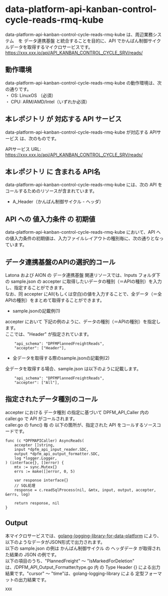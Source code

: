 # data-platform-api-kanban-control-cycle-reads-rmq-kube

data-platform-api-kanban-control-cycle-reads-rmq-kube は、周辺業務システム　を データ連携基盤 と統合することを目的に、API でかんばん制御サイクルデータを取得するマイクロサービスです。  
https://xxx.xxx.io/api/API_KANBAN_CONTROL_CYCLE_SRV/reads/

## 動作環境

data-platform-api-kanban-control-cycle-reads-rmq-kube の動作環境は、次の通りです。  
・ OS: LinuxOS （必須）  
・ CPU: ARM/AMD/Intel（いずれか必須）  


## 本レポジトリ が 対応する API サービス
data-platform-api-kanban-control-cycle-reads-rmq-kube が対応する APIサービス は、次のものです。

APIサービス URL: https://xxx.xxx.io/api/API_KANBAN_CONTROL_CYCLE_SRV/reads/

## 本レポジトリ に 含まれる API名
data-platform-api-kanban-control-cycle-reads-rmq-kube には、次の API をコールするためのリソースが含まれています。  

* A_Header（かんばん制御サイクル - ヘッダ）

## API への 値入力条件 の 初期値
data-platform-api-kanban-control-cycle-reads-rmq-kube において、API への値入力条件の初期値は、入力ファイルレイアウトの種別毎に、次の通りとなっています。  

## データ連携基盤のAPIの選択的コール

Latona および AION の データ連携基盤 関連リソースでは、Inputs フォルダ下の sample.json の accepter に取得したいデータの種別（＝APIの種別）を入力し、指定することができます。  
なお、同 accepter にAll(もしくは空白)の値を入力することで、全データ（＝全APIの種別）をまとめて取得することができます。  

* sample.jsonの記載例(1)  

accepter において 下記の例のように、データの種別（＝APIの種別）を指定します。  
ここでは、"Header" が指定されています。    
  
```
	"api_schema": "DPFMPlannedFreightReads",
	"accepter": ["Header"],
```
  
* 全データを取得する際のsample.jsonの記載例(2)  

全データを取得する場合、sample.json は以下のように記載します。  

```
	"api_schema": "DPFMPlannedFreightReads",
	"accepter": ["All"],
```

## 指定されたデータ種別のコール

accepter における データ種別 の指定に基づいて DPFM_API_Caller 内の caller.go で API がコールされます。  
caller.go の func() 毎 の 以下の箇所が、指定された API をコールするソースコードです。  

```
func (c *DPFMAPICaller) AsyncReads(
	accepter []string,
	input *dpfm_api_input_reader.SDC,
	output *dpfm_api_output_formatter.SDC,
	log *logger.Logger,
) (interface{}, []error) {
	mtx := sync.Mutex{}
	errs := make([]error, 0, 5)

	var response interface{}
	// SQL処理
	response = c.readSqlProcess(nil, &mtx, input, output, accepter, &errs, log)

	return response, nil
}
```

## Output  
本マイクロサービスでは、[golang-logging-library-for-data-platform](https://github.com/latonaio/golang-logging-library-for-data-platform) により、以下のようなデータがJSON形式で出力されます。  
以下の sample.json の例は かんばん制御サイクル の ヘッダデータ が取得された結果の JSON の例です。  
以下の項目のうち、"PlannedFreight" ～ "IsMarkedForDeletion" は、/DPFM_API_Output_Formatter/type.go 内 の Type Header {} による出力結果です。"cursor" ～ "time"は、golang-logging-library による 定型フォーマットの出力結果です。  

```
XXX
```
